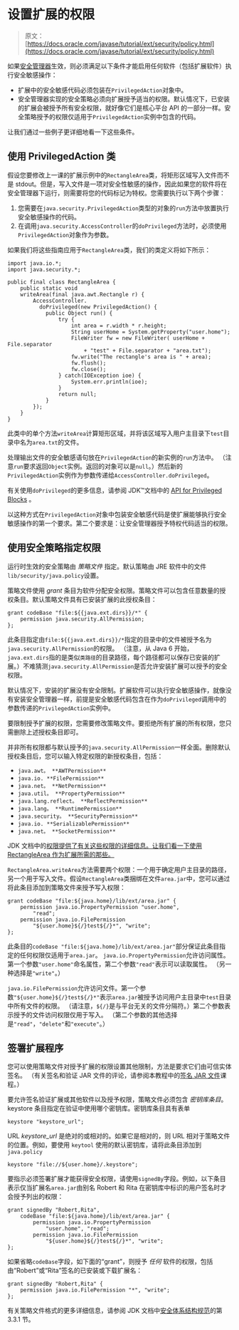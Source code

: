# 设置扩展的权限

> 原文： [https://docs.oracle.com/javase/tutorial/ext/security/policy.html](https://docs.oracle.com/javase/tutorial/ext/security/policy.html)

如果[安全管理器](../../essential/environment/security.html)生效，则必须满足以下条件才能启用任何软件（包括扩展软件）执行安全敏感操作：

*   扩展中的安全敏感代码必须包装在`PrivilegedAction`对象中。
*   安全管理器实现的安全策略必须向扩展授予适当的权限。默认情况下，已安装的扩展会被授予所有安全权限，就好像它们是核心平台 API 的一部分一样。安全策略授予的权限仅适用于`PrivilegedAction`实例中包含的代码。

让我们通过一些例子更详细地看一下这些条件。

## 使用 PrivilegedAction 类

假设您要修改上一课的扩展示例中的`RectangleArea`类，将矩形区域写入文件而不是 stdout。但是，写入文件是一项对安全性敏感的操作，因此如果您的软件将在安全管理器下运行，则需要将您的代码标记为特权。您需要执行以下两个步骤：

1.  您需要在`java.security.PrivilegedAction`类型的对象的`run`方法中放置执行安全敏感操作的代码。
2.  在调用`java.security.AccessController`的`doPrivileged`方法时，必须使用`PrivilegedAction`对象作为参数。

如果我们将这些指南应用于`RectangleArea`类，我们的类定义将如下所示：

```
import java.io.*;
import java.security.*;

public final class RectangleArea {
    public static void
    writeArea(final java.awt.Rectangle r) {
        AccessController.
          doPrivileged(new PrivilegedAction() {
            public Object run() {
                try { 
                    int area = r.width * r.height;
                    String userHome = System.getProperty("user.home");
                    FileWriter fw = new FileWriter( userHome + File.separator
                        + "test" + File.separator + "area.txt");
                    fw.write("The rectangle's area is " + area);
                    fw.flush();
                    fw.close();
                } catch(IOException ioe) {
                    System.err.println(ioe);
                }
                return null;
            }
        });
    }
}

```

此类中的单个方法`writeArea`计算矩形区域，并将该区域写入用户主目录下`test`目录中名为`area.txt`的文件。

处理输出文件的安全敏感语句放在`PrivilegedAction`的新实例的`run`方法中。 （注意`run`要求返回`Object`实例。返回的对象可以是`null`。）然后新的`PrivilegedAction`实例作为参数传递给`AccessController.doPrivileged`。

有关使用`doPrivileged`的更多信息，请参阅 JDK™文档中的 [API for Privileged Blocks](https://docs.oracle.com/javase/8/docs/technotes/guides/security/doprivileged.html) 。

以这种方式在`PrivilegedAction`对象中包装安全敏感代码是使扩展能够执行安全敏感操作的第一个要求。第二个要求是：让安全管理器授予特权代码适当的权限。

## 使用安全策略指定权限

运行时生效的安全策略由 _策略文件_ 指定。默认策略由 JRE 软件中的文件`lib/security/java.policy`设置。

策略文件使用 _grant_ 条目为软件分配安全权限。策略文件可以包含任意数量的授权条目。默认策略文件具有已安装扩展的此授权条目：

```
grant codeBase "file:${{java.ext.dirs}}/*" {
    permission java.security.AllPermission;
};

```

此条目指定由`file:${{java.ext.dirs}}/*`指定的目录中的文件被授予名为`java.security.AllPermission`的权限。 （注意，从 Java 6 开始，`java.ext.dirs`指的是类似`类路径`的目录路径，每个路径都可以保存已安装的扩展。）不难猜测`java.security.AllPermission`是否允许安装扩展可以授予的安全权限。

默认情况下，安装的扩展没有安全限制。扩展软件可以执行安全敏感操作，就像没有安装安全管理器一样，前提是安全敏感代码包含在作为`doPrivileged`调用中的参数传递的`PrivilegedAction`实例中。

要限制授予扩展的权限，您需要修改策略文件。要拒绝所有扩展的所有权限，您只需删除上述授权条目即可。

并非所有权限都与默认授予的`java.security.AllPermission`一样全面。删除默认授权条目后，您可以输入特定权限的新授权条目，包括：

*   `java.awt。 **AWTPermission**`
*   `java.io. **FilePermission**`
*   `java.net。 **NetPermission**`
*   `java.util。 **PropertyPermission**`
*   `java.lang.reflect。 **ReflectPermission**`
*   `java.lang。 **RuntimePermission**`
*   `java.security。 **SecurityPermission**`
*   `java.io. **SerializablePermission**`
*   `java.net。 **SocketPermission**`

JDK 文档中的[权限提供了有关这些权限的详细信息。让我们看一下使用 RectangleArea 作为扩展所需的那些。](https://docs.oracle.com/javase/8/docs/technotes/guides/security/permissions.html)

`RectangleArea.writeArea`方法需要两个权限：一个用于确定用户主目录的路径，另一个用于写入文件。假设`RectangleArea`类捆绑在文件`area.jar`中，您可以通过将此条目添加到策略文件来授予写入权限：

```
grant codeBase "file:${java.home}/lib/ext/area.jar" {
    permission java.io.PropertyPermission "user.home",
        "read";
    permission java.io.FilePermission
        "${user.home}${/}test${/}*", "write";
};

```

此条目的`codeBase "file:${java.home}/lib/ext/area.jar"`部分保证此条目指定的任何权限仅适用于`area.jar`。 `java.io.PropertyPermission`允许访问属性。第一个参数`"user.home"`命名属性，第二个参数`"read"`表示可以读取属性。 （另一种选择是`"write"`。）

`java.io.FilePermission`允许访问文件。第一个参数`"${user.home}${/}test${/}*"`表示`area.jar`被授予访问用户主目录中`test`目录中所有文件的权限。 （请注意，`${/}`是与平台无关的文件分隔符。）第二个参数表示授予的文件访问权限仅用于写入。 （第二个参数的其他选择是`"read"`，`"delete"`和`"execute"`。）

## 签署扩展程序

您可以使用策略文件对授予扩展的权限设置其他限制，方法是要求它们由可信实体签名。 （有关签名和验证 JAR 文件的评论，请参阅本教程中的[签名 JAR 文件](../../deployment/jar/signing.html)课程。）

要允许签名验证扩展或其他软件以及授予权限，策略文件必须包含 _密钥库条目_。 keystore 条目指定在验证中使用哪个密钥库。密钥库条目具有表单

```
keystore "keystore_url";

```

URL _keystore_url_ 是绝对的或相对的。如果它是相对的，则 URL 相对于策略文件的位置。例如，要使用 `keytool` 使用的默认密钥库，请将此条目添加到 `java.policy`

```
keystore "file://${user.home}/.keystore";

```

要指示必须签署扩展才能获得安全权限，请使用`signedBy`字段。例如，以下条目表示仅当扩展名`area.jar`由别名 Robert 和 Rita 在密钥库中标识的用户签名时才会授予列出的权限：

```
grant signedBy "Robert,Rita",
    codeBase "file:${java.home}/lib/ext/area.jar" {
        permission java.io.PropertyPermission
            "user.home", "read";
        permission java.io.FilePermission
            "${user.home}${/}test${/}*", "write";
};

```

如果省略`codeBase`字段，如下面的“grant”，则授予 _任何_ 软件的权限，包括由“Robert”或“Rita”签名的已安装或下载扩展名：

```
grant signedBy "Robert,Rita" {
    permission java.io.FilePermission "*", "write";  
};

```

有关策略文件格式的更多详细信息，请参阅 JDK 文档中[安全体系结构规范](https://docs.oracle.com/javase/8/docs/technotes/guides/security/spec/security-spec.doc3.html#20131)的第 3.3.1 节。